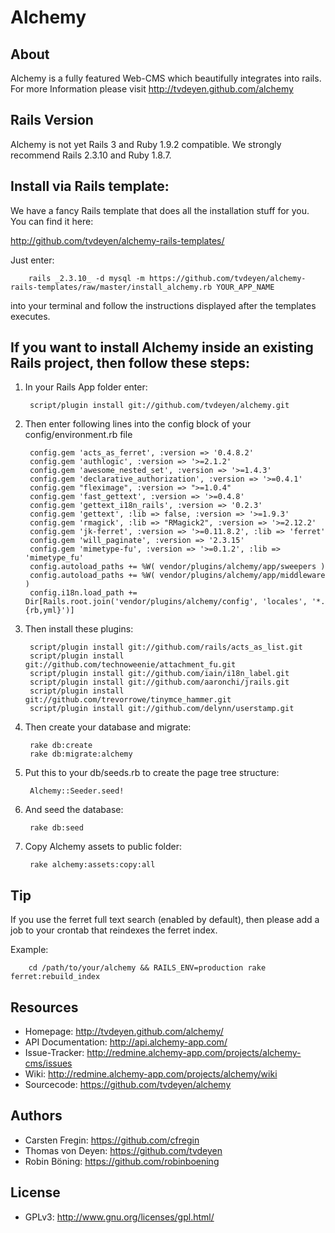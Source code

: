 Alchemy
=======

About
-----

Alchemy is a fully featured Web-CMS which beautifully integrates into rails.
For more Information please visit <http://tvdeyen.github.com/alchemy>

Rails Version
-------------

Alchemy is not yet Rails 3 and Ruby 1.9.2 compatible. We strongly recommend Rails 2.3.10 and Ruby 1.8.7.

Install via Rails template:
---------------------------

We have a fancy Rails template that does all the installation stuff for you. You can find it here:

<http://github.com/tvdeyen/alchemy-rails-templates/>

Just enter:

        rails _2.3.10_ -d mysql -m https://github.com/tvdeyen/alchemy-rails-templates/raw/master/install_alchemy.rb YOUR_APP_NAME

into your terminal and follow the instructions displayed after the templates executes.

If you want to install Alchemy inside an existing Rails project, then follow these steps:
-----------------------------------------------------------------------------------------

1. In your Rails App folder enter:

        script/plugin install git://github.com/tvdeyen/alchemy.git

2. Then enter following lines into the config block of your config/environment.rb file

        config.gem 'acts_as_ferret', :version => '0.4.8.2'
        config.gem 'authlogic', :version => '>=2.1.2'
        config.gem 'awesome_nested_set', :version => '>=1.4.3'
        config.gem 'declarative_authorization', :version => '>=0.4.1'
        config.gem "fleximage", :version => ">=1.0.4"
        config.gem 'fast_gettext', :version => '>=0.4.8'
        config.gem 'gettext_i18n_rails', :version => '0.2.3'
        config.gem 'gettext', :lib => false, :version => '>=1.9.3'
        config.gem 'rmagick', :lib => "RMagick2", :version => '>=2.12.2'
        config.gem 'jk-ferret', :version => '>=0.11.8.2', :lib => 'ferret'
        config.gem 'will_paginate', :version => '2.3.15'
        config.gem 'mimetype-fu', :version => '>=0.1.2', :lib => 'mimetype_fu'
        config.autoload_paths += %W( vendor/plugins/alchemy/app/sweepers )
        config.autoload_paths += %W( vendor/plugins/alchemy/app/middleware )
        config.i18n.load_path += Dir[Rails.root.join('vendor/plugins/alchemy/config', 'locales', '*.{rb,yml}')]

3. Then install these plugins:

        script/plugin install git://github.com/rails/acts_as_list.git
        script/plugin install git://github.com/technoweenie/attachment_fu.git
        script/plugin install git://github.com/iain/i18n_label.git
        script/plugin install git://github.com/aaronchi/jrails.git
        script/plugin install git://github.com/trevorrowe/tinymce_hammer.git
        script/plugin install git://github.com/delynn/userstamp.git

4. Then create your database and migrate:

        rake db:create
        rake db:migrate:alchemy

5. Put this to your db/seeds.rb to create the page tree structure:

        Alchemy::Seeder.seed!

6. And seed the database:

        rake db:seed

7. Copy Alchemy assets to public folder:

        rake alchemy:assets:copy:all

Tip
---

If you use the ferret full text search (enabled by default), then please add a job to your crontab that reindexes the ferret index.

Example:

        cd /path/to/your/alchemy && RAILS_ENV=production rake ferret:rebuild_index

Resources
---------

* Homepage: <http://tvdeyen.github.com/alchemy/>
* API Documentation: <http://api.alchemy-app.com/>
* Issue-Tracker: <http://redmine.alchemy-app.com/projects/alchemy-cms/issues>
* Wiki: <http://redmine.alchemy-app.com/projects/alchemy/wiki>
* Sourcecode: <https://github.com/tvdeyen/alchemy>

Authors
---------

* Carsten Fregin: <https://github.com/cfregin>
* Thomas von Deyen: <https://github.com/tvdeyen>
* Robin Böning: <https://github.com/robinboening>

License
-------

* GPLv3: <http://www.gnu.org/licenses/gpl.html/>
